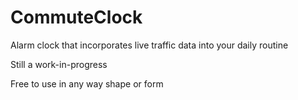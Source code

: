 CommuteClock
===============

Alarm clock that incorporates live traffic data into your daily routine

Still a work-in-progress

Free to use in any way shape or form
